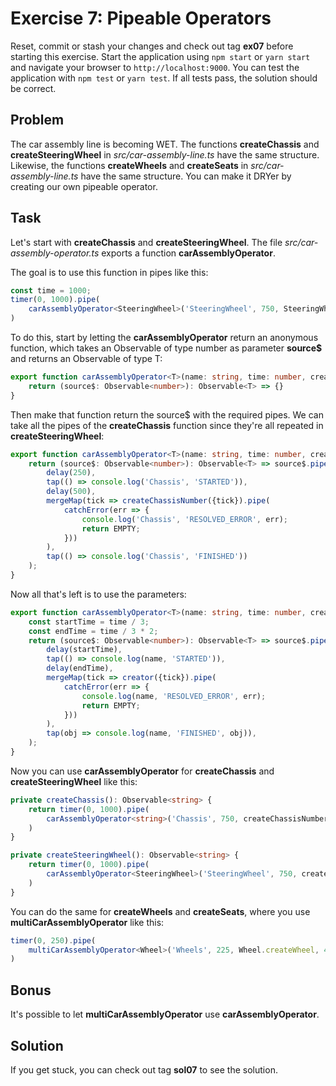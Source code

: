 # Exercise 7: Pipeable Operators

Reset, commit or stash your changes and check out tag **ex07** before starting this exercise.
Start the application using `npm start` or `yarn start` and navigate your browser to `http://localhost:9000`.
You can test the application with `npm test` or `yarn test`. If all tests pass, the solution should be correct.

## Problem

The car assembly line is becoming WET.
The functions **createChassis** and **createSteeringWheel** in *src/car-assembly-line.ts* have the same structure.
Likewise, the functions  **createWheels** and **createSeats** in *src/car-assembly-line.ts* have the same structure.
You can make it DRYer by creating our own pipeable operator.

## Task

Let's start with **createChassis** and **createSteeringWheel**.
The file *src/car-assembly-operator.ts* exports a function **carAssemblyOperator**.

The goal is to use this function in pipes like this:

```typescript
const time = 1000;
timer(0, 1000).pipe(
    carAssemblyOperator<SteeringWheel>('SteeringWheel', 750, SteeringWheel.createSteeringWheel)
)
```

To do this, start by letting the **carAssemblyOperator** return an anonymous function, which takes an Observable of type number as parameter **source$** and returns an Observable of type T:

```typescript
export function carAssemblyOperator<T>(name: string, time: number, creator: CreatorFunction<T>): OperatorFunction<number, T> {
    return (source$: Observable<number>): Observable<T> => {}
}
```

Then make that function return the source$ with the required pipes. We can take all the pipes of the **createChassis** function since they're all repeated in **createSteeringWheel**:

```typescript
export function carAssemblyOperator<T>(name: string, time: number, creator: CreatorFunction<T>): OperatorFunction<number, T> {
    return (source$: Observable<number>): Observable<T> => source$.pipe(
        delay(250),
        tap(() => console.log('Chassis', 'STARTED')),
        delay(500),
        mergeMap(tick => createChassisNumber({tick}).pipe(
            catchError(err => {
                console.log('Chassis', 'RESOLVED_ERROR', err);
                return EMPTY;
            }))
        ),
        tap(() => console.log('Chassis', 'FINISHED'))
    );
}
```

Now all that's left is to use the parameters:

```typescript
export function carAssemblyOperator<T>(name: string, time: number, creator: CreatorFunction<T>): OperatorFunction<number, T> {
    const startTime = time / 3;
    const endTime = time / 3 * 2;
    return (source$: Observable<number>): Observable<T> => source$.pipe(
        delay(startTime),
        tap(() => console.log(name, 'STARTED')),
        delay(endTime),
        mergeMap(tick => creator({tick}).pipe(
            catchError(err => {
                console.log(name, 'RESOLVED_ERROR', err);
                return EMPTY;
            }))
        ),
        tap(obj => console.log(name, 'FINISHED', obj)),
    );
}
```

Now you can use **carAssemblyOperator** for **createChassis** and **createSteeringWheel** like this:

```typescript
private createChassis(): Observable<string> {
    return timer(0, 1000).pipe(
        carAssemblyOperator<string>('Chassis', 750, createChassisNumber),
    )
}

private createSteeringWheel(): Observable<string> {
    return timer(0, 1000).pipe(
        carAssemblyOperator<SteeringWheel>('SteeringWheel', 750, createSteeringWheel),
    )
}
```

You can do the same for **createWheels** and **createSeats**, where you use **multiCarAssemblyOperator** like this:

```typescript
timer(0, 250).pipe(
    multiCarAssemblyOperator<Wheel>('Wheels', 225, Wheel.createWheel, 4);
)
```

## Bonus

It's possible to let **multiCarAssemblyOperator** use **carAssemblyOperator**.

## Solution

If you get stuck, you can check out tag **sol07** to see the solution.
